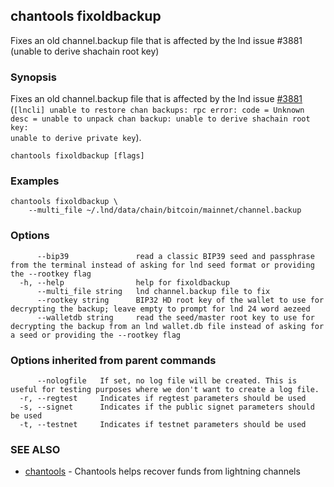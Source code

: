 ## chantools fixoldbackup

Fixes an old channel.backup file that is affected by the lnd issue #3881 (unable to derive shachain root key)

### Synopsis

Fixes an old channel.backup file that is affected by the
lnd issue [#3881](https://github.com/lightningnetwork/lnd/issues/3881)
(<code>[lncli] unable to restore chan backups: rpc error: code = Unknown desc =
unable to unpack chan backup: unable to derive shachain root key: unable to
derive private key</code>).

```
chantools fixoldbackup [flags]
```

### Examples

```
chantools fixoldbackup \
	--multi_file ~/.lnd/data/chain/bitcoin/mainnet/channel.backup
```

### Options

```
      --bip39               read a classic BIP39 seed and passphrase from the terminal instead of asking for lnd seed format or providing the --rootkey flag
  -h, --help                help for fixoldbackup
      --multi_file string   lnd channel.backup file to fix
      --rootkey string      BIP32 HD root key of the wallet to use for decrypting the backup; leave empty to prompt for lnd 24 word aezeed
      --walletdb string     read the seed/master root key to use for decrypting the backup from an lnd wallet.db file instead of asking for a seed or providing the --rootkey flag
```

### Options inherited from parent commands

```
      --nologfile   If set, no log file will be created. This is useful for testing purposes where we don't want to create a log file.
  -r, --regtest     Indicates if regtest parameters should be used
  -s, --signet      Indicates if the public signet parameters should be used
  -t, --testnet     Indicates if testnet parameters should be used
```

### SEE ALSO

* [chantools](chantools.md)	 - Chantools helps recover funds from lightning channels

